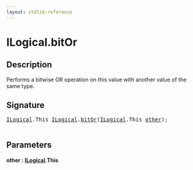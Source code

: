 ```yaml
---
layout: stdlib-reference
---
```


# ILogical\.bitOr

## Description

Performs a bitwise OR operation on this value with another value of the same type.




## Signature 

<pre>
<a href="../index.html" class="code_type">ILogical</a>.<span class="code_keyword">This</span> <a href="../index.html" class="code_type">ILogical</a>.<a href=".html">bitOr</a>(<a href="../index.html" class="code_type">ILogical</a>.<span class="code_keyword">This</span> <a href=".html#decl-other" class="code_param">other</a>);

</pre>

## Parameters

####  <a id="decl-other"></a>other  : [ILogical](../index.html)\.This

